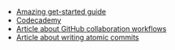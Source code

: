 * [Amazing get-started guide](https://josh.works/turing-backend-prep-01-intro)
* [Codecademy](https://www.codecademy.com/)
* [Article about GitHub collaboration workflows](https://medium.com/@jonathanmines/the-ultimate-github-collaboration-guide-df816e98fb67)
* [Article about writing atomic commits](https://www.freshconsulting.com/atomic-commits/)
